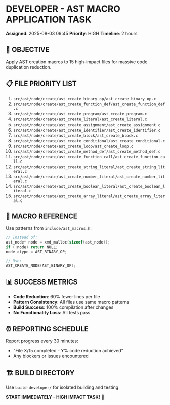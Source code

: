 # DEVELOPER - AST MACRO APPLICATION TASK
**Assigned**: 2025-08-03 09:45
**Priority**: HIGH
**Timeline**: 2 hours

## 🎯 OBJECTIVE
Apply AST creation macros to 15 high-impact files for massive code duplication reduction.

## 📋 FILE PRIORITY LIST
1. `src/ast/node/create/ast_create_binary_op/ast_create_binary_op.c`
2. `src/ast/node/create/ast_create_function_def/ast_create_function_def.c`
3. `src/ast/node/create/ast_create_program/ast_create_program.c`
4. `src/ast/node/create/ast_create_literal/ast_create_literal.c`
5. `src/ast/node/create/ast_create_assignment/ast_create_assignment.c`
6. `src/ast/node/create/ast_create_identifier/ast_create_identifier.c`
7. `src/ast/node/create/ast_create_block/ast_create_block.c`
8. `src/ast/node/create/ast_create_conditional/ast_create_conditional.c`
9. `src/ast/node/create/ast_create_loop/ast_create_loop.c`
10. `src/ast/node/create/ast_create_method_def/ast_create_method_def.c`
11. `src/ast/node/create/ast_create_function_call/ast_create_function_call.c`
12. `src/ast/node/create/ast_create_string_literal/ast_create_string_literal.c`
13. `src/ast/node/create/ast_create_number_literal/ast_create_number_literal.c`
14. `src/ast/node/create/ast_create_boolean_literal/ast_create_boolean_literal.c`
15. `src/ast/node/create/ast_create_array_literal/ast_create_array_literal.c`

## 🔧 MACRO REFERENCE
Use patterns from `include/ast_macros.h`:

```c
// Instead of:
ast_node* node = xmd_malloc(sizeof(ast_node));
if (!node) return NULL;
node->type = AST_BINARY_OP;

// Use:
AST_CREATE_NODE(AST_BINARY_OP);
```

## 📊 SUCCESS METRICS
- **Code Reduction**: 60% fewer lines per file
- **Pattern Consistency**: All files use same macro patterns
- **Build Success**: 100% compilation after changes
- **No Functionality Loss**: All tests pass

## ⏰ REPORTING SCHEDULE
Report progress every 30 minutes:
- "File X/15 completed - Y% code reduction achieved"
- Any blockers or issues encountered

## 🏗️ BUILD DIRECTORY
Use `build-developer/` for isolated building and testing.

**START IMMEDIATELY - HIGH IMPACT TASK!** 🚀